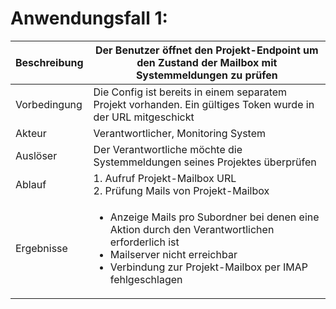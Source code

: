# Anwendungsfall 1: 

| Beschreibung | Der Benutzer öffnet den Projekt-Endpoint um den Zustand der Mailbox mit Systemmeldungen zu prüfen |
| ------------- | --- |
| Vorbedingung | Die Config ist bereits in einem separatem Projekt vorhanden. Ein gültiges Token wurde in der URL mitgeschickt |
| Akteur | Verantwortlicher, Monitoring System |
| Auslöser | Der Verantwortliche möchte die Systemmeldungen seines Projektes überprüfen |
| Ablauf | 1. Aufruf Projekt-Mailbox URL <br/> 2. Prüfung Mails von Projekt-Mailbox |
| Ergebnisse | <ul><li> Anzeige Mails pro Subordner bei denen eine Aktion durch den Verantwortlichen erforderlich ist</li> <li> Mailserver nicht erreichbar</li> <li> Verbindung zur Projekt-Mailbox per IMAP fehlgeschlagen</li></ul> |
